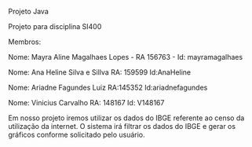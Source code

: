 Projeto Java

Projeto para disciplina SI400

Membros:

Nome: Mayra Aline Magalhaes Lopes - RA 156763 - Id: mayramagalhaes

Nome: Ana Heline Silva e Sillva RA: 159599 Id:AnaHeline

Nome: Ariadne Fagundes Luiz RA:145352 Id:ariadnefagundes

Nome: Vinicius Carvalho RA: 148167 Id: V148167

Em nosso projeto iremos utilizar os dados do IBGE referente ao censo da utilização da internet.
O sistema irá filtrar os dados do IBGE e gerar os gráficos conforme solicitado pelo usuário.
